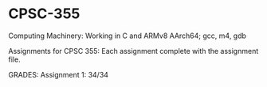 # CPSC-355
Computing Machinery:
  Working in C and ARMv8 AArch64; gcc, m4, gdb

Assignments for CPSC 355:
  Each assignment complete with the assignment file.
  
GRADES:
  Assignment 1: 34/34
